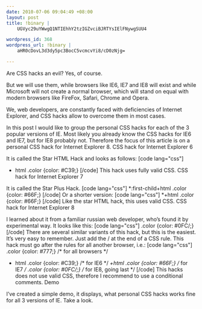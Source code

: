 ```yaml
--- 
date: 2010-07-06 09:04:49 +08:00
layout: post
title: !binary |
    UGVyc29uYWwgQ1NTIEhhY2tzIGZvciBJRTYsIElFNywgSUU4

wordpress_id: 368
wordpress_url: !binary |
    aHR0cDovL3d3dy5pc3BocC5vcmcvYi8/cD0zNjg=

---
```

Are CSS hacks an evil? Yes, of course.

But we will use them, while browsers like IE6, IE7 and IE8 will exist and while Microsoft will not create a normal browser, which will stand on equal with modern browsers like FireFox, Safari, Chrome and Opera.

We, web developers, are constantly faced with deficiencies of Internet Explorer, and CSS hacks allow to overcome them in most cases.

In this post I would like to group the personal CSS hacks for each of the 3 popular versions of IE. Most likely you already know the CSS hacks for IE6 and IE7, but for IE8 probably not. Therefore the focus of this article is on a personal CSS hack for Internet Explorer 8.
CSS hack for Internet Explorer 6

It is called the Star HTML Hack and looks as follows:
[code lang="css"]
* html .color {color: #C39;}
[/code]
This hack uses fully valid CSS.
CSS hack for Internet Explorer 7

It is called the Star Plus Hack.
[code lang="css"]
*:first-child+html .color {color: #66F;}
[/code]
Or a shorter version:
[code lang="css"]
*+html .color {color: #66F;}
[/code]
Like the star HTML hack, this uses valid CSS.
CSS hack for Internet Explorer 8

I learned about it from a familiar russian web developer, who’s found it by experimental way. It looks like this:
[code lang="css"]
.color {color: #0FC /;}
[/code]
There are several similar variants of this hack, but this is the easiest. It’s very easy to remember. Just add the  / at the end of a CSS rule. This hack must go after the rules for all another browser, i.e.:
[code lang="css"]
.color {color: #777;} /* for all browsers */
* html .color {color: #C39;} /* for IE6 */
*+html .color {color: #66F;} /* for IE7 */
.color {color: #0FC /;} /* for IE8, going last */
[/code]
This hacks does not use valid CSS, therefore I recommend to use a conditional comments.
Demo

I’ve created a simple demo, it displays, what personal CSS hacks works fine for all 3 versions of IE. Take a look.
